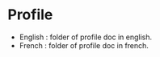 # Profile
* English : folder of profile doc in english.
* French : folder of profile doc in french.
